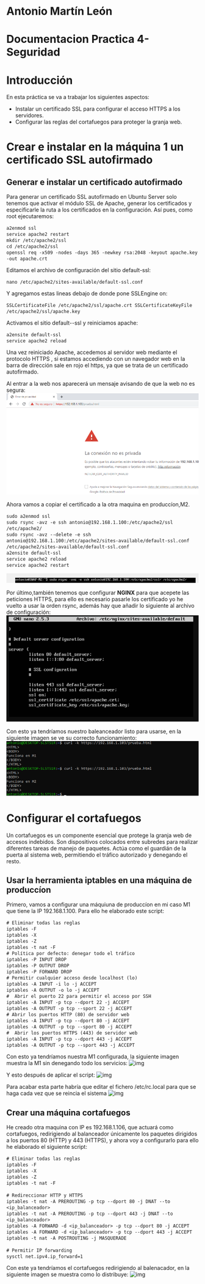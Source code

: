 # Antonio Martín León
# Documentacion Practica 4-Seguridad

# Introducción
En esta práctica se va a trabajar los siguientes aspectos:
+ Instalar un certificado SSL para configurar el acceso HTTPS a los servidores.
+ Configurar las reglas del cortafuegos para proteger la granja web.

# Crear e instalar en la máquina 1 un certificado SSL autofirmado
## Generar e instalar un certificado autofirmado
Para generar un certificado SSL autofirmado en Ubuntu Server solo tenemos que activar el módulo SSL de Apache, generar los certificados y especificarle la ruta a los certificados en la configuración. Así pues, como root ejecutaremos:
```
a2enmod ssl
service apache2 restart
mkdir /etc/apache2/ssl
cd /etc/apache2/ssl
openssl req -x509 -nodes -days 365 -newkey rsa:2048 -keyout apache.key -out apache.crt
```

Editamos el archivo de configuración del sitio default-ssl:
```
nano /etc/apache2/sites-available/default-ssl.conf
```
Y agregamos estas lineas debajo de donde pone SSLEngine on:
```
SSLCertificateFile /etc/apache2/ssl/apache.crt SSLCertificateKeyFile /etc/apache2/ssl/apache.key
```
Activamos el sitio default--ssl y reiniciamos apache:
```
a2ensite default-ssl
service apache2 reload
```
Una vez reiniciado Apache, accedemos al servidor web mediante el protocolo HTTPS , si estamos accediendo con un navegador web en la barra de dirección sale en rojo el https, ya que se trata de un certificado autofirmado.

Al entrar a la web nos aparecerá un mensaje avisando de que la web no es segura:
![img](https://github.com/antonioml97/SWAP/blob/master/practica4/img/Screenshot_2.png)

Ahora vamos a copiar el certificado a la otra maquina en produccíon,M2.
```
sudo a2enmod ssl
sudo rsync -avz -e ssh antonio@192.168.1.100:/etc/apache2/ssl /etc/apache2/
sudo rsync -avz --delete -e ssh antonio@192.168.1.100:/etc/apache2/sites-available/default-ssl.conf /etc/apache2/sites-available/default-ssl.conf
a2ensite default-ssl
service apache2 reload
service apache2 restart
```
![img](https://github.com/antonioml97/SWAP/blob/master/practica4/img/Copia_m1_m2.png)

Por último,también tenemos que configurar **NGINX** para que acepete las peticiones HTTPS, para ello es necesario pasarle los certificado yo he vuelto a usar la orden rsync, además hay que añadir lo siguiente al archivo de configuración:
![img](https://github.com/antonioml97/SWAP/blob/master/practica4/img/Nginx.png)

Con esto ya tendríamos nuestro baleanceador listo para usarse, en la siguiente imagen se ve su correcto funcionamiento:
![img](https://github.com/antonioml97/SWAP/blob/master/practica4/img/Ngix__ok.png)

# Configurar el cortafuegos
Un cortafuegos es un componente esencial que protege la granja web de accesos indebidos. Son dispositivos colocados entre subredes para realizar diferentes tareas
de manejo de paquetes. Actúa como el guardián de la puerta al sistema web, permitiendo el tráfico autorizado y denegando el resto.
## Usar la herramienta iptables en una máquina de produccíon
Primero, vamos a configurar una máquiuna de produccíon en mi caso M1 que tiene la IP 192.168.1.100. Para ello he elaborado este script:
```
# Eliminar todas las reglas
iptables -F
iptables -X
iptables -Z
iptables -t nat -F
# Política por defecto: denegar todo el tráfico
iptables -P INPUT DROP
iptables -P OUTPUT DROP
iptables -P FORWARD DROP
# Permitir cualquier acceso desde localhost (lo)
iptables -A INPUT -i lo -j ACCEPT
iptables -A OUTPUT -o lo -j ACCEPT
#  Abrir el puerto 22 para permitir el acceso por SSH
iptables -A INPUT -p tcp --dport 22 -j ACCEPT
iptables -A OUTPUT -p tcp --sport 22 -j ACCEPT
# Abrir los puertos HTTP (80) de servidor web
iptables -A INPUT -p tcp --dport 80 -j ACCEPT
iptables -A OUTPUT -p tcp --sport 80 -j ACCEPT
#  Abrir los puertos HTTPS (443) de servidor web
iptables -A INPUT -p tcp --dport 443 -j ACCEPT
iptables -A OUTPUT -p tcp --sport 443 -j ACCEPT
````

Con esto ya tendríamos nuestra M1 configurada, la siguiente imagen muestra la M1 sin denegando todo los servicios:
![img](https://github.com/antonioml97/SWAP/blob/master/practica4/img/Prueba_tras_limpiar_iptables.png)

Y esto después de aplicar el script:
![img](https://github.com/antonioml97/SWAP/blob/master/practica4/img/Tras_script.png)

Para acabar esta parte habría que editar el fichero /etc/rc.local para que se haga cada vez que se reincia el sistema
![img](https://github.com/antonioml97/SWAP/blob/master/practica4/img/IPTables_Script.png)

## Crear una máquina cortafuegos
He creado otra maquina con IP es 192.168.1.106, que actuará como cortafuegos, redirigiendo al balanceador únicamente los paquetes dirigidos a los puertos 80 (HTTP) y 443 (HTTPS), y ahora voy a configurarlo para ello he elaborado el siguiente script:
```
# Eliminar todas las reglas
iptables -F
iptables -X
iptables -Z
iptables -t nat -F

# Redireccionar HTTP y HTTPS
iptables -t nat -A PREROUTING -p tcp --dport 80 -j DNAT --to <ip_balanceador>
iptables -t nat -A PREROUTING -p tcp --dport 443 -j DNAT --to <ip_balanceador>
iptables -A FORWARD -d <ip_balanceador> -p tcp --dport 80 -j ACCEPT
iptables -A FORWARD -d <ip_balanceador> -p tcp --dport 443 -j ACCEPT
iptables -t nat -A POSTROUTING -j MASQUERADE

# Permitir IP forwarding
sysctl net.ipv4.ip_forward=1
```

Con este ya tendríamos el cortafuegos redirigiendo al balenacador, en la siguiente imagen se muestra como lo distribuye:
![img](https://github.com/antonioml97/SWAP/blob/master/practica4/img/CortaFuegos_ok.png)
